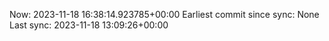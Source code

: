 Now: 2023-11-18 16:38:14.923785+00:00 Earliest commit since sync: None Last sync: 2023-11-18 13:09:26+00:00
